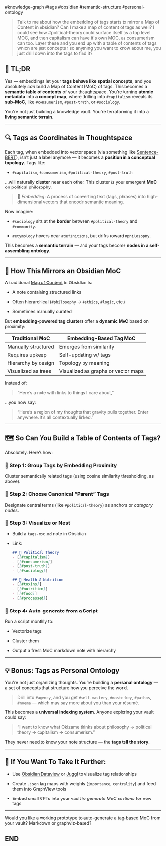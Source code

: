 #knowledge-graph #tags #obsidian #semantic-structure #personal-ontology

> Talk to me about how the embedding of tags starts to mirror a Map of Content in obsidian? Can I make a map of content of tags as well? I could see how #political-theory could surface itself as a top level MOC, and then capitalism can have it's own MOC, as consumerism can too. Layer these and you end up with a table of contents of tags which are just concepts? so anything you want to know about me, you just drill down into the tags to find it?

## 🧭 TL;DR

Yes — embeddings let your **tags behave like spatial concepts**, and you absolutely _can_ build a Map of Content (MoC) of tags. This becomes a **semantic table of contents** of your thoughtspace. You’re turning **atomic metadata** into **a concept map**, where drilling into `#capitalism` reveals its **sub-MoC**, like `#consumerism`, `#post-truth`, or `#sociology`.

You're not just building a knowledge vault. You're terraforming it into a **living semantic terrain.**

---

## 🔍 Tags as Coordinates in Thoughtspace

Each tag, when embedded into vector space (via something like [Sentence-BERT](https://www.sbert.net/)), isn’t just a label anymore — it becomes a **position in a conceptual topology**. Tags like:

- `#capitalism`, `#consumerism`, `#political-theory`, `#post-truth`

…will naturally **cluster** near each other. This cluster _is_ your emergent **MoC** on political philosophy.

> 📘 _Embedding_: A process of converting text (tags, phrases) into high-dimensional vectors that encode semantic meaning.

Now imagine:

- `#sociology` sits at the **border** between `#political-theory` and `#community`.
    
- `#etymology` hovers near `#definitions`, but drifts toward `#philosophy`.

This becomes a **semantic terrain** — and your tags become **nodes in a self-assembling ontology**.

---

## 🧱 How This Mirrors an Obsidian MoC

A traditional [Map of Content](https://zettelkasten.de/posts/overview-map-of-content/) in Obsidian is:

- A note containing structured links
    
- Often hierarchical (`#philosophy` → `#ethics`, `#logic`, etc.)
    
- Sometimes manually curated

But **embedding-powered tag clusters** offer a **dynamic MoC** based on proximity:

|Traditional MoC|Embedding-Based Tag MoC|
|---|---|
|Manually structured|Emerges from similarity|
|Requires upkeep|Self-updating w/ tags|
|Hierarchy by design|Topology by meaning|
|Visualized as trees|Visualized as graphs or vector maps|

Instead of:

> “Here’s a note with links to things I care about,”

…you now say:

> “Here’s a region of my thoughts that gravity pulls together. Enter anywhere. It’s all contextually linked.”

---

## 🗺️ So Can You Build a Table of Contents of Tags?

Absolutely. Here’s how:

### 🔸 Step 1: Group Tags by Embedding Proximity

Cluster semantically related tags (using cosine similarity thresholding, as above).

### 🔸 Step 2: Choose Canonical “Parent” Tags

Designate central terms (like `#political-theory`) as anchors or _category nodes_.

### 🔸 Step 3: Visualize or Nest

- Build a `tags-moc.md` note in Obsidian
    
- Link:

    ```md
    ## 🧠 Political Theory
    - [[#capitalism]]
    - [[#consumerism]]
    - [[#post-truth]]
    - [[#sociology]]
    
    ## 💊 Health & Nutrition
    - [[#toxins]]
    - [[#nutrition]]
    - [[#food]]
    - [[#processed]]
    ```

### 🔸 Step 4: Auto-generate from a Script

Run a script monthly to:

- Vectorize tags
    
- Cluster them
    
- Output a fresh MoC markdown note with hierarchy

---

## 💡 Bonus: Tags as Personal Ontology

You're not just organizing thoughts. You’re building a **personal ontology** — a set of concepts that structure how you perceive the world.

> Drill into `#agency`, and you get `#self-mastery`, `#masterkey`, `#pathos`, `#noema` — which may say more about you than your résumé.

This becomes a **universal indexing system**. Anyone exploring your vault could say:

> “I want to know what Okizame thinks about philosophy → political theory → capitalism → consumerism.”

They never need to know your note structure — the **tags tell the story**.

---

## 🧬 If You Want To Take It Further:

- Use [Obsidian Dataview](https://blacksmithgu.github.io/obsidian-dataview/) or [Juggl](https://github.com/HEmile/juggl) to visualize tag relationships
    
- Create `.json` tag maps with weights (`importance`, `centrality`) and feed them into GraphView tools
    
- Embed small GPTs into your vault to _generate MoC sections_ for new tags

---

Would you like a working prototype to auto-generate a tag-based MoC from your vault? Markdown or graphviz-based?

## END
